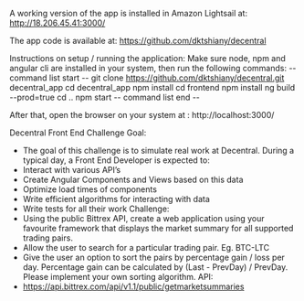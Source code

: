 A working version of the app is installed in Amazon Lightsail at: http://18.206.45.41:3000/ 

The app code is available at: https://github.com/dktshiany/decentral 

Instructions on setup / running the application:
Make sure node, npm and angular cli are installed in your system, then run the following commands:
-- command list start --
git clone https://github.com/dktshiany/decentral.git decentral_app
cd decentral_app
npm install
cd frontend
npm install
ng build --prod=true
cd ..
npm start
-- command list end --

After that, open the browser on your system at : http://localhost:3000/ 





Decentral Front End Challenge
Goal:
- The goal of this challenge is to simulate real work at Decentral. During a typical day, a
Front End Developer is expected to:
- Interact with various API’s
- Create Angular Components and Views based on this data
- Optimize load times of components
- Write efficient algorithms for interacting with data
- Write tests for all their work
Challenge:
- Using the public Bittrex API, create a web application using your favourite framework that
displays the market summary for all supported trading pairs.
- Allow the user to search for a particular trading pair. Eg. BTC-LTC
- Give the user an option to sort the pairs by percentage gain / loss per day. Percentage gain
can be calculated by (Last - PrevDay) / PrevDay. Please implement your own sorting
algorithm.
API:
- https://api.bittrex.com/api/v1.1/public/getmarketsummaries
